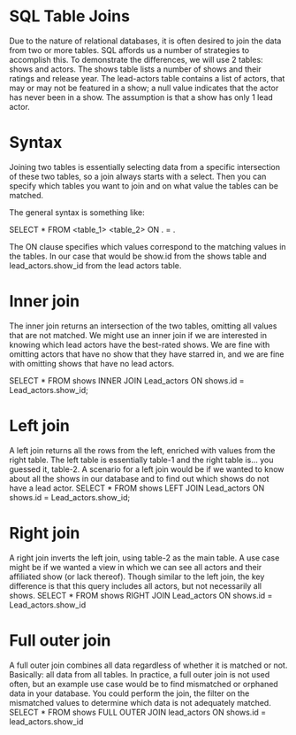 # SQL Table Joins
Due to the nature of relational databases, it is often desired to join the data from two or more tables. SQL affords us a number of strategies to accomplish this. To demonstrate the differences, we will use 2 tables: shows and actors. The shows table lists a number of shows and their ratings and release year. The lead-actors table contains a list of actors, that may or may not be featured in a show; a null value indicates that the actor has never been in a show. The assumption is that a show has only 1 lead actor.

# Syntax
Joining two tables is essentially selecting data from a specific intersection of these two tables, so a join always starts with a select. Then you can specify which tables you want to join and on what value the tables can be matched.

The general syntax is something like:

SELECT * 
FROM <table_1> 
<type-of-join> <table_2>
ON <table-1>.<column-name> = <table-2>.<column-name>

The ON clause specifies which values correspond to the matching values in the tables. In our case that would be show.id from the shows table and lead_actors.show_id from the lead actors table.

# Inner join
The inner join returns an intersection of the two tables, omitting all values that are not matched. We might use an inner join if we are interested in knowing which lead actors have the best-rated shows. We are fine with omitting actors that have no show that they have starred in, and we are fine with omitting shows that have no lead actors. 


SELECT * FROM shows INNER JOIN Lead_actors ON shows.id = Lead_actors.show_id;


# Left join
A left join returns all the rows from the left, enriched with values from the right table. The left table is essentially table-1 and the right table is... you guessed it, table-2. A scenario for a left join would be if we wanted to know about all the shows in our database and to find out which shows do not have a lead actor.
SELECT *
FROM shows
LEFT JOIN Lead_actors
ON shows.id = Lead_actors.show_id;

# Right join
A right join inverts the left join, using table-2 as the main table. A use case might be if we wanted a view in which we can see all actors and their affiliated show (or lack thereof). Though similar to the left join, the key difference is that this query includes all actors, but not necessarily all shows.
SELECT *
FROM shows
RIGHT JOIN Lead_actors
ON shows.id = Lead_actors.show_id

# Full outer join
A full outer join combines all data regardless of whether it is matched or not. Basically: all data from all tables. In practice, a full outer join is not used often, but an example use case would be to find mismatched or orphaned data in your database. You could perform the join, the filter on the mismatched values to determine which data is not adequately matched.
SELECT *
FROM shows
FULL OUTER JOIN lead_actors
ON shows.id = lead_actors.show_id